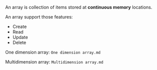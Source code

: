 An array is collection of items stored at **continuous memory** locations.

An array support those features:

* Create
* Read
* Update
* Delete

One dimension array: ``One dimension array.md``

Multidimension array: ``Multidimension array.md``